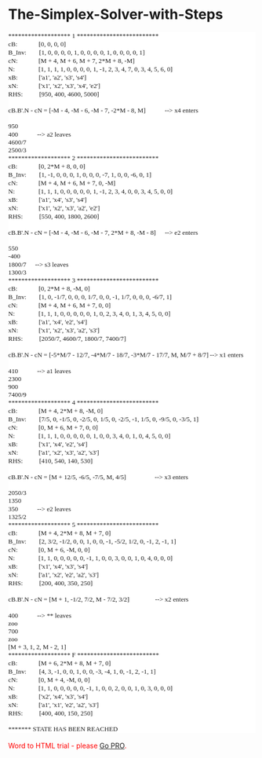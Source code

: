 # The-Simplex-Solver-with-Steps

<p style="margin-top:0pt; margin-bottom:0pt; text-align:left; font-size:10pt; background-color:#ffffff;"><span style="font-family:'var(--jp-code-font-family)';">******************* 1 *************************</span></p>
<p style="margin-top:0pt; margin-bottom:0pt; text-align:left; font-size:10pt; background-color:#ffffff;"><span style="font-family:'var(--jp-code-font-family)';">cB:</span><span style="width:32.64pt; display:inline-block;">&nbsp;</span><span style="font-family:'var(--jp-code-font-family)';">[0, 0, 0, 0]</span></p>
<p style="margin-top:0pt; margin-bottom:0pt; text-align:left; font-size:10pt; background-color:#ffffff;"><span style="font-family:'var(--jp-code-font-family)';">B_Inv:</span><span style="width:19.48pt; display:inline-block;">&nbsp;</span><span style="font-family:'var(--jp-code-font-family)';">[1, 0, 0, 0, 0, 1, 0, 0, 0, 0, 1, 0, 0, 0, 0, 1]</span></p>
<p style="margin-top:0pt; margin-bottom:0pt; text-align:left; font-size:10pt; background-color:#ffffff;"><span style="font-family:'var(--jp-code-font-family)';">cN:</span><span style="width:31.95pt; display:inline-block;">&nbsp;</span><span style="font-family:'var(--jp-code-font-family)';">[M + 4, M + 6, M + 7, 2*M + 8, -M]</span></p>
<p style="margin-top:0pt; margin-bottom:0pt; text-align:left; font-size:10pt; background-color:#ffffff;"><span style="font-family:'var(--jp-code-font-family)';">N:</span><span style="width:36.36pt; display:inline-block;">&nbsp;</span><span style="font-family:'var(--jp-code-font-family)';">[1, 1, 1, 1, 0, 0, 0, 0, 1, -1, 2, 3, 4, 7, 0, 3, 4, 5, 6, 0]</span></p>
<p style="margin-top:0pt; margin-bottom:0pt; text-align:left; font-size:10pt; background-color:#ffffff;"><span style="font-family:'var(--jp-code-font-family)';">xB:</span><span style="width:32.22pt; display:inline-block;">&nbsp;</span><span style="font-family:'var(--jp-code-font-family)';">[&apos;a1&apos;, &apos;a2&apos;, &apos;s3&apos;, &apos;s4&apos;]</span></p>
<p style="margin-top:0pt; margin-bottom:0pt; text-align:left; font-size:10pt; background-color:#ffffff;"><span style="font-family:'var(--jp-code-font-family)';">xN:</span><span style="width:31.52pt; display:inline-block;">&nbsp;</span><span style="font-family:'var(--jp-code-font-family)';">[&apos;x1&apos;, &apos;x2&apos;, &apos;x3&apos;, &apos;x4&apos;, &apos;e2&apos;]</span></p>
<p style="margin-top:0pt; margin-bottom:0pt; text-align:left; font-size:10pt; background-color:#ffffff;"><span style="font-family:'var(--jp-code-font-family)';">RHS:</span><span style="width:25.13pt; display:inline-block;">&nbsp;</span><span style="font-family:'var(--jp-code-font-family)';">[950, 400, 4600, 5000]</span></p>
<p style="margin-top:0pt; margin-bottom:0pt; text-align:left; font-size:10pt; background-color:#ffffff;"><span style="font-family:'var(--jp-code-font-family)';">&nbsp;</span></p>
<p style="margin-top:0pt; margin-bottom:0pt; text-align:left; font-size:10pt; background-color:#ffffff;"><span style="font-family:'var(--jp-code-font-family)';">cB.B&apos;.N - cN = [-M - 4, -M - 6, -M - 7, -2*M - 8, M]</span><span style="width:29.28pt; display:inline-block;">&nbsp;</span><span style="font-family:'var(--jp-code-font-family)';">--&gt; x4 enters</span></p>
<p style="margin-top:0pt; margin-bottom:0pt; text-align:left; font-size:10pt; background-color:#ffffff;"><span style="font-family:'var(--jp-code-font-family)';">&nbsp;</span></p>
<p style="margin-top:0pt; margin-bottom:0pt; text-align:left; font-size:10pt; background-color:#ffffff;"><span style="font-family:'var(--jp-code-font-family)';">950</span></p>
<p style="margin-top:0pt; margin-bottom:0pt; text-align:left; font-size:10pt; background-color:#ffffff;"><span style="font-family:'var(--jp-code-font-family)';">400</span><span style="width:29.19pt; display:inline-block;">&nbsp;</span><span style="font-family:'var(--jp-code-font-family)';">--&gt; a2 leaves</span></p>
<p style="margin-top:0pt; margin-bottom:0pt; text-align:left; font-size:10pt; background-color:#ffffff;"><span style="font-family:'var(--jp-code-font-family)';">4600/7</span></p>
<p style="margin-top:0pt; margin-bottom:0pt; text-align:left; font-size:10pt; background-color:#ffffff;"><span style="font-family:'var(--jp-code-font-family)';">2500/3</span></p>
<p style="margin-top:0pt; margin-bottom:0pt; text-align:left; font-size:10pt; background-color:#ffffff;"><span style="font-family:'var(--jp-code-font-family)';">******************* 2 *************************</span></p>
<p style="margin-top:0pt; margin-bottom:0pt; text-align:left; font-size:10pt; background-color:#ffffff;"><span style="font-family:'var(--jp-code-font-family)';">cB:</span><span style="width:32.64pt; display:inline-block;">&nbsp;</span><span style="font-family:'var(--jp-code-font-family)';">[0, 2*M + 8, 0, 0]</span></p>
<p style="margin-top:0pt; margin-bottom:0pt; text-align:left; font-size:10pt; background-color:#ffffff;"><span style="font-family:'var(--jp-code-font-family)';">B_Inv:</span><span style="width:19.48pt; display:inline-block;">&nbsp;</span><span style="font-family:'var(--jp-code-font-family)';">[1, -1, 0, 0, 0, 1, 0, 0, 0, -7, 1, 0, 0, -6, 0, 1]</span></p>
<p style="margin-top:0pt; margin-bottom:0pt; text-align:left; font-size:10pt; background-color:#ffffff;"><span style="font-family:'var(--jp-code-font-family)';">cN:</span><span style="width:31.95pt; display:inline-block;">&nbsp;</span><span style="font-family:'var(--jp-code-font-family)';">[M + 4, M + 6, M + 7, 0, -M]</span></p>
<p style="margin-top:0pt; margin-bottom:0pt; text-align:left; font-size:10pt; background-color:#ffffff;"><span style="font-family:'var(--jp-code-font-family)';">N:</span><span style="width:36.36pt; display:inline-block;">&nbsp;</span><span style="font-family:'var(--jp-code-font-family)';">[1, 1, 1, 0, 0, 0, 0, 0, 1, -1, 2, 3, 4, 0, 0, 3, 4, 5, 0, 0]</span></p>
<p style="margin-top:0pt; margin-bottom:0pt; text-align:left; font-size:10pt; background-color:#ffffff;"><span style="font-family:'var(--jp-code-font-family)';">xB:</span><span style="width:32.22pt; display:inline-block;">&nbsp;</span><span style="font-family:'var(--jp-code-font-family)';">[&apos;a1&apos;, &apos;x4&apos;, &apos;s3&apos;, &apos;s4&apos;]</span></p>
<p style="margin-top:0pt; margin-bottom:0pt; text-align:left; font-size:10pt; background-color:#ffffff;"><span style="font-family:'var(--jp-code-font-family)';">xN:</span><span style="width:31.52pt; display:inline-block;">&nbsp;</span><span style="font-family:'var(--jp-code-font-family)';">[&apos;x1&apos;, &apos;x2&apos;, &apos;x3&apos;, &apos;a2&apos;, &apos;e2&apos;]</span></p>
<p style="margin-top:0pt; margin-bottom:0pt; text-align:left; font-size:10pt; background-color:#ffffff;"><span style="font-family:'var(--jp-code-font-family)';">RHS:</span><span style="width:25.13pt; display:inline-block;">&nbsp;</span><span style="font-family:'var(--jp-code-font-family)';">[550, 400, 1800, 2600]</span></p>
<p style="margin-top:0pt; margin-bottom:0pt; text-align:left; font-size:10pt; background-color:#ffffff;"><span style="font-family:'var(--jp-code-font-family)';">&nbsp;</span></p>
<p style="margin-top:0pt; margin-bottom:0pt; text-align:left; font-size:10pt; background-color:#ffffff;"><span style="font-family:'var(--jp-code-font-family)';">cB.B&apos;.N - cN = [-M - 4, -M - 6, -M - 7, 2*M + 8, -M - 8]</span><span style="width:13.8pt; display:inline-block;">&nbsp;</span><span style="font-family:'var(--jp-code-font-family)';">--&gt; e2 enters</span></p>
<p style="margin-top:0pt; margin-bottom:0pt; text-align:left; font-size:10pt; background-color:#ffffff;"><span style="font-family:'var(--jp-code-font-family)';">&nbsp;</span></p>
<p style="margin-top:0pt; margin-bottom:0pt; text-align:left; font-size:10pt; background-color:#ffffff;"><span style="font-family:'var(--jp-code-font-family)';">550</span></p>
<p style="margin-top:0pt; margin-bottom:0pt; text-align:left; font-size:10pt; background-color:#ffffff;"><span style="font-family:'var(--jp-code-font-family)';">-400</span></p>
<p style="margin-top:0pt; margin-bottom:0pt; text-align:left; font-size:10pt; background-color:#ffffff;"><span style="font-family:'var(--jp-code-font-family)';">1800/7</span><span style="width:13.21pt; display:inline-block;">&nbsp;</span><span style="font-family:'var(--jp-code-font-family)';">--&gt; s3 leaves</span></p>
<p style="margin-top:0pt; margin-bottom:0pt; text-align:left; font-size:10pt; background-color:#ffffff;"><span style="font-family:'var(--jp-code-font-family)';">1300/3</span></p>
<p style="margin-top:0pt; margin-bottom:0pt; text-align:left; font-size:10pt; background-color:#ffffff;"><span style="font-family:'var(--jp-code-font-family)';">******************* 3 *************************</span></p>
<p style="margin-top:0pt; margin-bottom:0pt; text-align:left; font-size:10pt; background-color:#ffffff;"><span style="font-family:'var(--jp-code-font-family)';">cB:</span><span style="width:32.64pt; display:inline-block;">&nbsp;</span><span style="font-family:'var(--jp-code-font-family)';">[0, 2*M + 8, -M, 0]</span></p>
<p style="margin-top:0pt; margin-bottom:0pt; text-align:left; font-size:10pt; background-color:#ffffff;"><span style="font-family:'var(--jp-code-font-family)';">B_Inv:</span><span style="width:19.48pt; display:inline-block;">&nbsp;</span><span style="font-family:'var(--jp-code-font-family)';">[1, 0, -1/7, 0, 0, 0, 1/7, 0, 0, -1, 1/7, 0, 0, 0, -6/7, 1]</span></p>
<p style="margin-top:0pt; margin-bottom:0pt; text-align:left; font-size:10pt; background-color:#ffffff;"><span style="font-family:'var(--jp-code-font-family)';">cN:</span><span style="width:31.95pt; display:inline-block;">&nbsp;</span><span style="font-family:'var(--jp-code-font-family)';">[M + 4, M + 6, M + 7, 0, 0]</span></p>
<p style="margin-top:0pt; margin-bottom:0pt; text-align:left; font-size:10pt; background-color:#ffffff;"><span style="font-family:'var(--jp-code-font-family)';">N:</span><span style="width:36.36pt; display:inline-block;">&nbsp;</span><span style="font-family:'var(--jp-code-font-family)';">[1, 1, 1, 0, 0, 0, 0, 0, 1, 0, 2, 3, 4, 0, 1, 3, 4, 5, 0, 0]</span></p>
<p style="margin-top:0pt; margin-bottom:0pt; text-align:left; font-size:10pt; background-color:#ffffff;"><span style="font-family:'var(--jp-code-font-family)';">xB:</span><span style="width:32.22pt; display:inline-block;">&nbsp;</span><span style="font-family:'var(--jp-code-font-family)';">[&apos;a1&apos;, &apos;x4&apos;, &apos;e2&apos;, &apos;s4&apos;]</span></p>
<p style="margin-top:0pt; margin-bottom:0pt; text-align:left; font-size:10pt; background-color:#ffffff;"><span style="font-family:'var(--jp-code-font-family)';">xN:</span><span style="width:31.52pt; display:inline-block;">&nbsp;</span><span style="font-family:'var(--jp-code-font-family)';">[&apos;x1&apos;, &apos;x2&apos;, &apos;x3&apos;, &apos;a2&apos;, &apos;s3&apos;]</span></p>
<p style="margin-top:0pt; margin-bottom:0pt; text-align:left; font-size:10pt; background-color:#ffffff;"><span style="font-family:'var(--jp-code-font-family)';">RHS:</span><span style="width:25.13pt; display:inline-block;">&nbsp;</span><span style="font-family:'var(--jp-code-font-family)';">[2050/7, 4600/7, 1800/7, 7400/7]</span></p>
<p style="margin-top:0pt; margin-bottom:0pt; text-align:left; font-size:10pt; background-color:#ffffff;"><span style="font-family:'var(--jp-code-font-family)';">&nbsp;</span></p>
<p style="margin-top:0pt; margin-bottom:0pt; text-align:left; font-size:10pt; background-color:#ffffff;"><span style="font-family:'var(--jp-code-font-family)';">cB.B&apos;.N - cN = [-5*M/7 - 12/7, -4*M/7 - 18/7, -3*M/7 - 17/7, M, M/7 + 8/7]</span><span style="width:2.24pt; display:inline-block;">&nbsp;</span><span style="font-family:'var(--jp-code-font-family)';">--&gt; x1 enters</span></p>
<p style="margin-top:0pt; margin-bottom:0pt; text-align:left; font-size:10pt; background-color:#ffffff;"><span style="font-family:'var(--jp-code-font-family)';">&nbsp;</span></p>
<p style="margin-top:0pt; margin-bottom:0pt; text-align:left; font-size:10pt; background-color:#ffffff;"><span style="font-family:'var(--jp-code-font-family)';">410</span><span style="width:29.19pt; display:inline-block;">&nbsp;</span><span style="font-family:'var(--jp-code-font-family)';">--&gt; a1 leaves</span></p>
<p style="margin-top:0pt; margin-bottom:0pt; text-align:left; font-size:10pt; background-color:#ffffff;"><span style="font-family:'var(--jp-code-font-family)';">2300</span></p>
<p style="margin-top:0pt; margin-bottom:0pt; text-align:left; font-size:10pt; background-color:#ffffff;"><span style="font-family:'var(--jp-code-font-family)';">900</span></p>
<p style="margin-top:0pt; margin-bottom:0pt; text-align:left; font-size:10pt; background-color:#ffffff;"><span style="font-family:'var(--jp-code-font-family)';">7400/9</span></p>
<p style="margin-top:0pt; margin-bottom:0pt; text-align:left; font-size:10pt; background-color:#ffffff;"><span style="font-family:'var(--jp-code-font-family)';">******************* 4 *************************</span></p>
<p style="margin-top:0pt; margin-bottom:0pt; text-align:left; font-size:10pt; background-color:#ffffff;"><span style="font-family:'var(--jp-code-font-family)';">cB:</span><span style="width:32.64pt; display:inline-block;">&nbsp;</span><span style="font-family:'var(--jp-code-font-family)';">[M + 4, 2*M + 8, -M, 0]</span></p>
<p style="margin-top:0pt; margin-bottom:0pt; text-align:left; font-size:10pt; background-color:#ffffff;"><span style="font-family:'var(--jp-code-font-family)';">B_Inv:</span><span style="width:19.48pt; display:inline-block;">&nbsp;</span><span style="font-family:'var(--jp-code-font-family)';">[7/5, 0, -1/5, 0, -2/5, 0, 1/5, 0, -2/5, -1, 1/5, 0, -9/5, 0, -3/5, 1]</span></p>
<p style="margin-top:0pt; margin-bottom:0pt; text-align:left; font-size:10pt; background-color:#ffffff;"><span style="font-family:'var(--jp-code-font-family)';">cN:</span><span style="width:31.95pt; display:inline-block;">&nbsp;</span><span style="font-family:'var(--jp-code-font-family)';">[0, M + 6, M + 7, 0, 0]</span></p>
<p style="margin-top:0pt; margin-bottom:0pt; text-align:left; font-size:10pt; background-color:#ffffff;"><span style="font-family:'var(--jp-code-font-family)';">N:</span><span style="width:36.36pt; display:inline-block;">&nbsp;</span><span style="font-family:'var(--jp-code-font-family)';">[1, 1, 1, 0, 0, 0, 0, 0, 1, 0, 0, 3, 4, 0, 1, 0, 4, 5, 0, 0]</span></p>
<p style="margin-top:0pt; margin-bottom:0pt; text-align:left; font-size:10pt; background-color:#ffffff;"><span style="font-family:'var(--jp-code-font-family)';">xB:</span><span style="width:32.22pt; display:inline-block;">&nbsp;</span><span style="font-family:'var(--jp-code-font-family)';">[&apos;x1&apos;, &apos;x4&apos;, &apos;e2&apos;, &apos;s4&apos;]</span></p>
<p style="margin-top:0pt; margin-bottom:0pt; text-align:left; font-size:10pt; background-color:#ffffff;"><span style="font-family:'var(--jp-code-font-family)';">xN:</span><span style="width:31.52pt; display:inline-block;">&nbsp;</span><span style="font-family:'var(--jp-code-font-family)';">[&apos;a1&apos;, &apos;x2&apos;, &apos;x3&apos;, &apos;a2&apos;, &apos;s3&apos;]</span></p>
<p style="margin-top:0pt; margin-bottom:0pt; text-align:left; font-size:10pt; background-color:#ffffff;"><span style="font-family:'var(--jp-code-font-family)';">RHS:</span><span style="width:25.13pt; display:inline-block;">&nbsp;</span><span style="font-family:'var(--jp-code-font-family)';">[410, 540, 140, 530]</span></p>
<p style="margin-top:0pt; margin-bottom:0pt; text-align:left; font-size:10pt; background-color:#ffffff;"><span style="font-family:'var(--jp-code-font-family)';">&nbsp;</span></p>
<p style="margin-top:0pt; margin-bottom:0pt; text-align:left; font-size:10pt; background-color:#ffffff;"><span style="font-family:'var(--jp-code-font-family)';">cB.B&apos;.N - cN = [M + 12/5, -6/5, -7/5, M, 4/5]</span><span style="width:43.86pt; display:inline-block;">&nbsp;</span><span style="font-family:'var(--jp-code-font-family)';">--&gt; x3 enters</span></p>
<p style="margin-top:0pt; margin-bottom:0pt; text-align:left; font-size:10pt; background-color:#ffffff;"><span style="font-family:'var(--jp-code-font-family)';">&nbsp;</span></p>
<p style="margin-top:0pt; margin-bottom:0pt; text-align:left; font-size:10pt; background-color:#ffffff;"><span style="font-family:'var(--jp-code-font-family)';">2050/3</span></p>
<p style="margin-top:0pt; margin-bottom:0pt; text-align:left; font-size:10pt; background-color:#ffffff;"><span style="font-family:'var(--jp-code-font-family)';">1350</span></p>
<p style="margin-top:0pt; margin-bottom:0pt; text-align:left; font-size:10pt; background-color:#ffffff;"><span style="font-family:'var(--jp-code-font-family)';">350</span><span style="width:29.19pt; display:inline-block;">&nbsp;</span><span style="font-family:'var(--jp-code-font-family)';">--&gt; e2 leaves</span></p>
<p style="margin-top:0pt; margin-bottom:0pt; text-align:left; font-size:10pt; background-color:#ffffff;"><span style="font-family:'var(--jp-code-font-family)';">1325/2</span></p>
<p style="margin-top:0pt; margin-bottom:0pt; text-align:left; font-size:10pt; background-color:#ffffff;"><span style="font-family:'var(--jp-code-font-family)';">******************* 5 *************************</span></p>
<p style="margin-top:0pt; margin-bottom:0pt; text-align:left; font-size:10pt; background-color:#ffffff;"><span style="font-family:'var(--jp-code-font-family)';">cB:</span><span style="width:32.64pt; display:inline-block;">&nbsp;</span><span style="font-family:'var(--jp-code-font-family)';">[M + 4, 2*M + 8, M + 7, 0]</span></p>
<p style="margin-top:0pt; margin-bottom:0pt; text-align:left; font-size:10pt; background-color:#ffffff;"><span style="font-family:'var(--jp-code-font-family)';">B_Inv:</span><span style="width:19.48pt; display:inline-block;">&nbsp;</span><span style="font-family:'var(--jp-code-font-family)';">[2, 3/2, -1/2, 0, 0, 1, 0, 0, -1, -5/2, 1/2, 0, -1, 2, -1, 1]</span></p>
<p style="margin-top:0pt; margin-bottom:0pt; text-align:left; font-size:10pt; background-color:#ffffff;"><span style="font-family:'var(--jp-code-font-family)';">cN:</span><span style="width:31.95pt; display:inline-block;">&nbsp;</span><span style="font-family:'var(--jp-code-font-family)';">[0, M + 6, -M, 0, 0]</span></p>
<p style="margin-top:0pt; margin-bottom:0pt; text-align:left; font-size:10pt; background-color:#ffffff;"><span style="font-family:'var(--jp-code-font-family)';">N:</span><span style="width:36.36pt; display:inline-block;">&nbsp;</span><span style="font-family:'var(--jp-code-font-family)';">[1, 1, 0, 0, 0, 0, 0, -1, 1, 0, 0, 3, 0, 0, 1, 0, 4, 0, 0, 0]</span></p>
<p style="margin-top:0pt; margin-bottom:0pt; text-align:left; font-size:10pt; background-color:#ffffff;"><span style="font-family:'var(--jp-code-font-family)';">xB:</span><span style="width:32.22pt; display:inline-block;">&nbsp;</span><span style="font-family:'var(--jp-code-font-family)';">[&apos;x1&apos;, &apos;x4&apos;, &apos;x3&apos;, &apos;s4&apos;]</span></p>
<p style="margin-top:0pt; margin-bottom:0pt; text-align:left; font-size:10pt; background-color:#ffffff;"><span style="font-family:'var(--jp-code-font-family)';">xN:</span><span style="width:31.52pt; display:inline-block;">&nbsp;</span><span style="font-family:'var(--jp-code-font-family)';">[&apos;a1&apos;, &apos;x2&apos;, &apos;e2&apos;, &apos;a2&apos;, &apos;s3&apos;]</span></p>
<p style="margin-top:0pt; margin-bottom:0pt; text-align:left; font-size:10pt; background-color:#ffffff;"><span style="font-family:'var(--jp-code-font-family)';">RHS:</span><span style="width:25.13pt; display:inline-block;">&nbsp;</span><span style="font-family:'var(--jp-code-font-family)';">[200, 400, 350, 250]</span></p>
<p style="margin-top:0pt; margin-bottom:0pt; text-align:left; font-size:10pt; background-color:#ffffff;"><span style="font-family:'var(--jp-code-font-family)';">&nbsp;</span></p>
<p style="margin-top:0pt; margin-bottom:0pt; text-align:left; font-size:10pt; background-color:#ffffff;"><span style="font-family:'var(--jp-code-font-family)';">cB.B&apos;.N - cN = [M + 1, -1/2, 7/2, M - 7/2, 3/2]</span><span style="width:39.45pt; display:inline-block;">&nbsp;</span><span style="font-family:'var(--jp-code-font-family)';">--&gt; x2 enters</span></p>
<p style="margin-top:0pt; margin-bottom:0pt; text-align:left; font-size:10pt; background-color:#ffffff;"><span style="font-family:'var(--jp-code-font-family)';">&nbsp;</span></p>
<p style="margin-top:0pt; margin-bottom:0pt; text-align:left; font-size:10pt; background-color:#ffffff;"><span style="font-family:'var(--jp-code-font-family)';">400</span><span style="width:29.19pt; display:inline-block;">&nbsp;</span><span style="font-family:'var(--jp-code-font-family)';">--&gt; ** leaves</span></p>
<p style="margin-top:0pt; margin-bottom:0pt; text-align:left; font-size:10pt; background-color:#ffffff;"><span style="font-family:'var(--jp-code-font-family)';">zoo</span></p>
<p style="margin-top:0pt; margin-bottom:0pt; text-align:left; font-size:10pt; background-color:#ffffff;"><span style="font-family:'var(--jp-code-font-family)';">700</span></p>
<p style="margin-top:0pt; margin-bottom:0pt; text-align:left; font-size:10pt; background-color:#ffffff;"><span style="font-family:'var(--jp-code-font-family)';">zoo</span></p>
<p style="margin-top:0pt; margin-bottom:0pt; text-align:left; font-size:10pt; background-color:#ffffff;"><span style="font-family:'var(--jp-code-font-family)';">[M + 3, 1, 2, M - 2, 1]</span></p>
<p style="margin-top:0pt; margin-bottom:0pt; text-align:left; font-size:10pt; background-color:#ffffff;"><span style="font-family:'var(--jp-code-font-family)';">******************* F *************************</span></p>
<p style="margin-top:0pt; margin-bottom:0pt; text-align:left; font-size:10pt; background-color:#ffffff;"><span style="font-family:'var(--jp-code-font-family)';">cB:</span><span style="width:32.64pt; display:inline-block;">&nbsp;</span><span style="font-family:'var(--jp-code-font-family)';">[M + 6, 2*M + 8, M + 7, 0]</span></p>
<p style="margin-top:0pt; margin-bottom:0pt; text-align:left; font-size:10pt; background-color:#ffffff;"><span style="font-family:'var(--jp-code-font-family)';">B_Inv:</span><span style="width:19.48pt; display:inline-block;">&nbsp;</span><span style="font-family:'var(--jp-code-font-family)';">[4, 3, -1, 0, 0, 1, 0, 0, -3, -4, 1, 0, -1, 2, -1, 1]</span></p>
<p style="margin-top:0pt; margin-bottom:0pt; text-align:left; font-size:10pt; background-color:#ffffff;"><span style="font-family:'var(--jp-code-font-family)';">cN:</span><span style="width:31.95pt; display:inline-block;">&nbsp;</span><span style="font-family:'var(--jp-code-font-family)';">[0, M + 4, -M, 0, 0]</span></p>
<p style="margin-top:0pt; margin-bottom:0pt; text-align:left; font-size:10pt; background-color:#ffffff;"><span style="font-family:'var(--jp-code-font-family)';">N:</span><span style="width:36.36pt; display:inline-block;">&nbsp;</span><span style="font-family:'var(--jp-code-font-family)';">[1, 1, 0, 0, 0, 0, 0, -1, 1, 0, 0, 2, 0, 0, 1, 0, 3, 0, 0, 0]</span></p>
<p style="margin-top:0pt; margin-bottom:0pt; text-align:left; font-size:10pt; background-color:#ffffff;"><span style="font-family:'var(--jp-code-font-family)';">xB:</span><span style="width:32.22pt; display:inline-block;">&nbsp;</span><span style="font-family:'var(--jp-code-font-family)';">[&apos;x2&apos;, &apos;x4&apos;, &apos;x3&apos;, &apos;s4&apos;]</span></p>
<p style="margin-top:0pt; margin-bottom:0pt; text-align:left; font-size:10pt; background-color:#ffffff;"><span style="font-family:'var(--jp-code-font-family)';">xN:</span><span style="width:31.52pt; display:inline-block;">&nbsp;</span><span style="font-family:'var(--jp-code-font-family)';">[&apos;a1&apos;, &apos;x1&apos;, &apos;e2&apos;, &apos;a2&apos;, &apos;s3&apos;]</span></p>
<p style="margin-top:0pt; margin-bottom:0pt; text-align:left; font-size:10pt; background-color:#ffffff;"><span style="font-family:'var(--jp-code-font-family)';">RHS:</span><span style="width:25.13pt; display:inline-block;">&nbsp;</span><span style="font-family:'var(--jp-code-font-family)';">[400, 400, 150, 250]</span></p>
<p style="margin-top:0pt; margin-bottom:0pt; text-align:left; font-size:10pt; background-color:#ffffff;"><span style="font-family:'var(--jp-code-font-family)';">&nbsp;</span></p>
<p style="margin-top:0pt; margin-bottom:0pt; text-align:left; font-size:10pt; background-color:#ffffff;"><span style="font-family:'var(--jp-code-font-family)';">******* STATE HAS BEEN REACHED</span></p>
<p style="margin-top:0pt; margin-bottom:0pt; text-indent:14.2pt;">&nbsp;</p>
<div style="color: red;">Word to HTML trial - please <a href="https://wordtohtml.net/site/payment">Go PRO</a>.</div>
